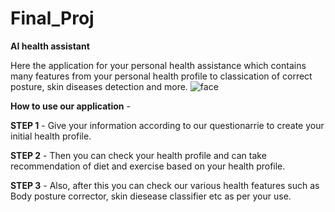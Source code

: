 # Final_Proj
**AI health assistant**

Here the application for your personal health assistance which contains many features from your personal health profile to classication of correct posture, skin diseases detection and more.
![face](https://user-images.githubusercontent.com/87234903/236678173-5405b03a-552e-4b97-a6fb-0111f6b329b8.png)

**How to use our application** - 

**STEP 1** - Give your information according to our questionarrie to create your initial health profile.

**STEP 2** - Then you can check your health profile and can take recommendation of diet and exercise based on your health profile.

**STEP 3** - Also, after this you can check our various health features such as Body posture corrector, skin diesease classifier etc as per your use.

